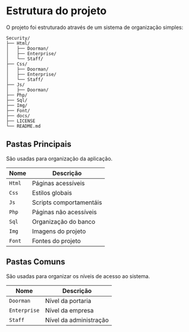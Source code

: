 # Estrutura do projeto
O projeto foi estruturado através de um sistema de organização simples:

```plaintext
Security/
├── Html/
│   ├── Doorman/
│   ├── Enterprise/
│   └── Staff/
├── Css/
│   ├── Doorman/
│   ├── Enterprise/
│   └── Staff/
├── Js/
│   ├── Doorman/
├── Php/
├── Sql/
├── Img/
├── Font/
├── docs/
├── LICENSE
└── README.md
```

## Pastas Principais

São usadas para organização da aplicação.

| Nome   | Descrição               |
| ------ | ----------------------- |
| `Html` | Páginas acessíveis      |
| `Css`  | Estilos globais         |
| `Js`   | Scripts comportamentáis |
| `Php`  | Páginas não acessíveis  |
| `Sql`  | Organização do banco    |
| `Img`  | Imagens do projeto      |
| `Font` | Fontes do projeto       |

## Pastas Comuns

São usadas para organizar os níveis de acesso ao sistema.

| Nome         | Descrição              |
| ------------ | ---------------------- |
| `Doorman`    | Nível da portaria      |
| `Enterprise` | Nível da empresa       |
| `Staff`      | Nível da administração |

